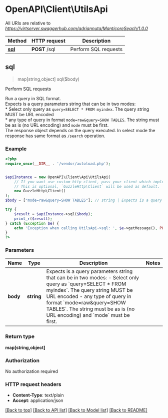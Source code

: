 # OpenAPI\Client\UtilsApi

All URIs are relative to *https://virtserver.swaggerhub.com/adriannuta/ManticoreSeach/1.0.0*

Method | HTTP request | Description
------------- | ------------- | -------------
[**sql**](UtilsApi.md#sql) | **POST** /sql | Perform SQL requests



## sql

> map[string,object] sql($body)

Perform SQL requests

Run a query in SQL format. <br/>  Expects is a query parameters string that can be in two modes: <br/>  * Select only query as `query=SELECT * FROM myindex`. The query string MUST be URL encoded <br/> * any type of query in format `mode=raw&query=SHOW TABLES`. The string must be as is (no URL encoding) and `mode` must be first. <br/>  The response object depends on the query executed. In select mode the response has same format as `/search` operation.

### Example

```php
<?php
require_once(__DIR__ . '/vendor/autoload.php');


$apiInstance = new OpenAPI\Client\Api\UtilsApi(
    // If you want use custom http client, pass your client which implements `GuzzleHttp\ClientInterface`.
    // This is optional, `GuzzleHttp\Client` will be used as default.
    new GuzzleHttp\Client()
);
$body = ["mode=raw&query=SHOW TABLES"]; // string | Expects is a query parameters string that can be in two modes: - Select only query as `query=SELECT * FROM myindex`. The query string MUST be URL encoded - any type of query in format `mode=raw&query=SHOW TABLES`. The string must be as is (no URL encoding) and `mode` must be first.

try {
    $result = $apiInstance->sql($body);
    print_r($result);
} catch (Exception $e) {
    echo 'Exception when calling UtilsApi->sql: ', $e->getMessage(), PHP_EOL;
}
?>
```

### Parameters


Name | Type | Description  | Notes
------------- | ------------- | ------------- | -------------
 **body** | **string**| Expects is a query parameters string that can be in two modes: - Select only query as &#x60;query&#x3D;SELECT * FROM myindex&#x60;. The query string MUST be URL encoded - any type of query in format &#x60;mode&#x3D;raw&amp;query&#x3D;SHOW TABLES&#x60;. The string must be as is (no URL encoding) and &#x60;mode&#x60; must be first. |

### Return type

**map[string,object]**

### Authorization

No authorization required

### HTTP request headers

- **Content-Type**: text/plain
- **Accept**: application/json

[[Back to top]](#) [[Back to API list]](../../README.md#documentation-for-api-endpoints)
[[Back to Model list]](../../README.md#documentation-for-models)
[[Back to README]](../../README.md)

